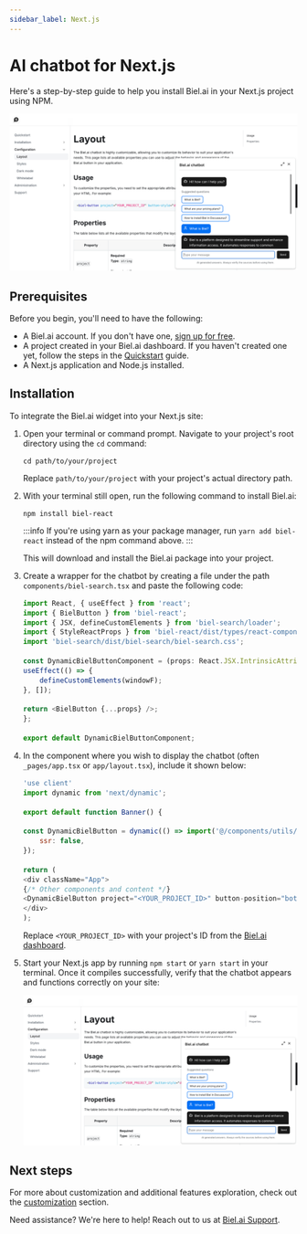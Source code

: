 ```yaml
---
sidebar_label: Next.js
---
```


# AI chatbot for Next.js

Here's a step-by-step guide to help you install Biel.ai in your Next.js project using NPM.

![Chatbot for docs screenshot](./images/biel-widget-docs.png)

## Prerequisites

Before you begin, you'll need to have the following:

- A Biel.ai account. If you don't have one, [sign up for free](https://app.biel.ai/accounts/signup/).
- A project created in your Biel.ai dashboard. If you haven't created one yet, follow the steps in the [Quickstart](../quickstart.md#2-create-a-project) guide.
- A Next.js application and Node.js installed.

## Installation

To integrate the Biel.ai widget into your Next.js site:

1. Open your terminal or command prompt. Navigate to your project's root directory using the `cd` command:

    ```console
    cd path/to/your/project
    ```
    
    Replace `path/to/your/project` with your project's actual directory path.

1. With your terminal still open, run the following command to install Biel.ai:

    ```console
    npm install biel-react
    ```

    :::info
    If you're using yarn as your package manager, run `yarn add biel-react` instead of the npm command above.
    :::

    This will download and install the Biel.ai package into your project.


1. Create a wrapper for the chatbot by creating a file under the path `components/biel-search.tsx` and paste the following code:

    ```ts
    import React, { useEffect } from 'react';
    import { BielButton } from 'biel-react';
    import { JSX, defineCustomElements } from 'biel-search/loader';
    import { StyleReactProps } from 'biel-react/dist/types/react-component-lib/interfaces';
    import 'biel-search/dist/biel-search/biel-search.css';

    const DynamicBielButtonComponent = (props: React.JSX.IntrinsicAttributes & JSX.BielButton & Omit<React.HTMLAttributes<HTMLBielButtonElement>, "style"> & StyleReactProps & React.RefAttributes<HTMLBielButtonElement>) => {
    useEffect(() => {
        defineCustomElements(windowF);
    }, []);

    return <BielButton {...props} />;
    };

    export default DynamicBielButtonComponent;
    ```

1. In the component where you wish to display the chatbot (often `_pages/app.tsx` or `app/layout.tsx`), include it shown below:

    ```js
    'use client'
    import dynamic from 'next/dynamic';

    export default function Banner() {

    const DynamicBielButton = dynamic(() => import('@/components/utils/biel-search'), {
        ssr: false,
    });  
    
    return (
    <div className="App">
    {/* Other components and content */}
    <DynamicBielButton project="<YOUR_PROJECT_ID>" button-position="bottom-right" modal-position="bottom-right" button-style="dark" custom-font="true">Ask AI</DynamicBielButton>
    </div>
    );
    ```

    Replace `<YOUR_PROJECT_ID>` with your project's ID from the [Biel.ai dashboard](../quickstart.md#2-create-a-project).

1. Start your Next.js app by running `npm start` or `yarn start` in your terminal. Once it compiles successfully, verify that the chatbot  appears and functions correctly on your site:

    ![Feedback wiget for docs screenshot](./images/biel-widget-docs.png)

## Next steps

For more about customization and additional features exploration, check out the [customization](/category/customization) section.

Need assistance? We're here to help! Reach out to us at [Biel.ai Support](https://biel.ai/contact).